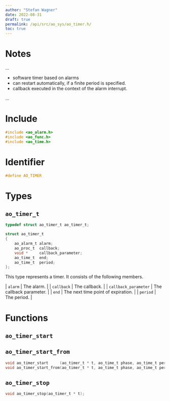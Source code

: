 ```yaml
---
author: "Stefan Wagner"
date: 2022-08-31
draft: true
permalink: /api/src/ao_sys/ao_timer.h/
toc: true
---
```


# Notes

...

- software timer based on alarms
- can restart automatically, if a finite period is specified.
- callback executed in the context of the alarm interrupt.

...

# Include

```c
#include <ao_alarm.h>
#include <ao_func.h>
#include <ao_time.h>
```

# Identifier

```c
#define AO_TIMER
```

# Types

## `ao_timer_t`

```c
typedef struct ao_timer_t ao_timer_t;
```

```c
struct ao_timer_t
{
    ao_alarm_t alarm;
    ao_proc_t  callback;
    void *     callback_parameter;
    ao_time_t  end;
    ao_time_t  period;
};
```

This type represents a timer. It consists of the following members.

| `alarm` | The alarm. |
| `callback` | The callback. |
| `callback_parameter` | The callback parameter. |
| `end` | The next time point of expiration. |
| `period` | The period. |

# Functions

## `ao_timer_start`
## `ao_timer_start_from`

```c
void ao_timer_start     (ao_timer_t * t, ao_time_t phase, ao_time_t period);
void ao_timer_start_from(ao_timer_t * t, ao_time_t phase, ao_time_t period, ao_time_t beginning);
```

## `ao_timer_stop`

```c
void ao_timer_stop(ao_timer_t * t);
```
